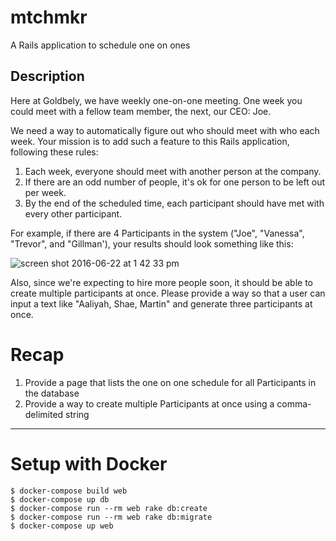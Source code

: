 # mtchmkr
A Rails application to schedule one on ones

## Description

Here at Goldbely, we have weekly one-on-one meeting. One week you could meet with a fellow team member, the next, our CEO: Joe.

We need a way to automatically figure out who should meet with who each week. Your mission is to add such a feature to this Rails application, following these rules:

1. Each week, everyone should meet with another person at the company.
2. If there are an odd number of people, it's ok for one person to be left out per week.
3. By the end of the scheduled time, each participant should have met with every other participant.

For example, if there are 4 Participants in the system ("Joe", "Vanessa", "Trevor", and "Gillman'), your results should look something like this:

![screen shot 2016-06-22 at 1 42 33 pm](https://cloud.githubusercontent.com/assets/766658/16286821/b5bb9806-3893-11e6-91cb-14bece562b45.png)

Also, since we're expecting to hire more people soon, it should be able to create multiple participants at once. Please provide a way so that a user can input a text like "Aaliyah, Shae, Martin" and generate three participants at once.

# Recap

1. Provide a page that lists the one on one schedule for all Participants in the database
2. Provide a way to create multiple Participants at once using a comma-delimited string


---

# Setup with Docker

```
$ docker-compose build web
$ docker-compose up db
$ docker-compose run --rm web rake db:create
$ docker-compose run --rm web rake db:migrate
$ docker-compose up web
```

